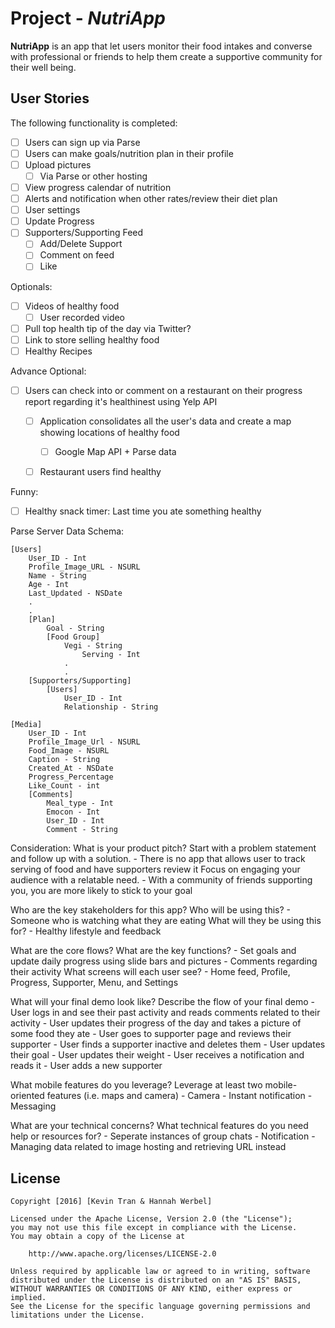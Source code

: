 # Project - *NutriApp*

**NutriApp** is an app that let users monitor their food intakes and converse with professional or friends to help them create a supportive community for their well being.

## User Stories

The following functionality is completed:

- [ ] Users can sign up via Parse
- [ ] Users can make goals/nutrition plan in their profile
- [ ] Upload pictures
	- [ ] Via Parse or other hosting 
- [ ] View progress calendar of nutrition
- [ ] Alerts and notification when other rates/review their diet plan
- [ ] User settings
- [ ] Update Progress
- [ ] Supporters/Supporting Feed
    - [ ] Add/Delete Support
    - [ ] Comment on feed
    - [ ] Like

Optionals:
- [ ] Videos of healthy food
    - [ ] User recorded video
- [ ] Pull top health tip of the day via Twitter?
- [ ] Link to store selling healthy food
- [ ] Healthy Recipes

Advance Optional: 
- [ ] Users can check into or comment on a restaurant on their progress report regarding it's healthinest using Yelp API
    - [ ] Application consolidates all the user's data and create a map showing locations of healthy food
        - [ ] Google Map API + Parse data
    - [ ] Restaurant users find healthy


Funny:
- [ ] Healthy snack timer: Last time you ate something healthy

Parse Server Data Schema:

    [Users]
        User_ID - Int
        Profile_Image_URL - NSURL
        Name - String
        Age - Int
        Last_Updated - NSDate
        .
        .
        [Plan]
            Goal - String
            [Food Group]
                Vegi - String
                    Serving - Int
                .
                .
        [Supporters/Supporting]
            [Users]
                User_ID - Int
                Relationship - String

    [Media]
        User_ID - Int
        Profile_Image_Url - NSURL
        Food_Image - NSURL
        Caption - String
        Created_At - NSDate
        Progress_Percentage
        Like_Count - int
        [Comments]
            Meal_type - Int
            Emocon - Int
            User_ID - Int
            Comment - String


Consideration:
What is your product pitch?
    Start with a problem statement and follow up with a solution.
        - There is no app that allows user to track serving of food and have supporters review it
    Focus on engaging your audience with a relatable need.
        - With a community of friends supporting you, you are more likely to stick to your goal

Who are the key stakeholders for this app?
    Who will be using this?
        - Someone who is watching what they are eating
    What will they be using this for?
        - Healthy lifestyle and feedback

What are the core flows?
    What are the key functions?
        - Set goals and update daily progress using slide bars and pictures
        - Comments regarding their activity
    What screens will each user see?
        - Home feed, Profile, Progress, Supporter, Menu, and Settings

What will your final demo look like?
    Describe the flow of your final demo
        - User logs in and see their past activity and reads comments related to their activity
        - User updates their progress of the day and takes a picture of some food they ate
        - User goes to supporter page and reviews their supporter
        - User finds a supporter inactive and deletes them
        - User updates their goal
        - User updates their weight
        - User receives a notification and reads it
        - User adds a new supporter

What mobile features do you leverage?
    Leverage at least two mobile-oriented features (i.e. maps and camera)
        - Camera
        - Instant notification
        - Messaging

What are your technical concerns?
    What technical features do you need help or resources for?
        - Seperate instances of group chats
        - Notification
        - Managing data related to image hosting and retrieving URL instead

## License

    Copyright [2016] [Kevin Tran & Hannah Werbel]

    Licensed under the Apache License, Version 2.0 (the "License");
    you may not use this file except in compliance with the License.
    You may obtain a copy of the License at

        http://www.apache.org/licenses/LICENSE-2.0

    Unless required by applicable law or agreed to in writing, software
    distributed under the License is distributed on an "AS IS" BASIS,
    WITHOUT WARRANTIES OR CONDITIONS OF ANY KIND, either express or implied.
    See the License for the specific language governing permissions and
    limitations under the License.
